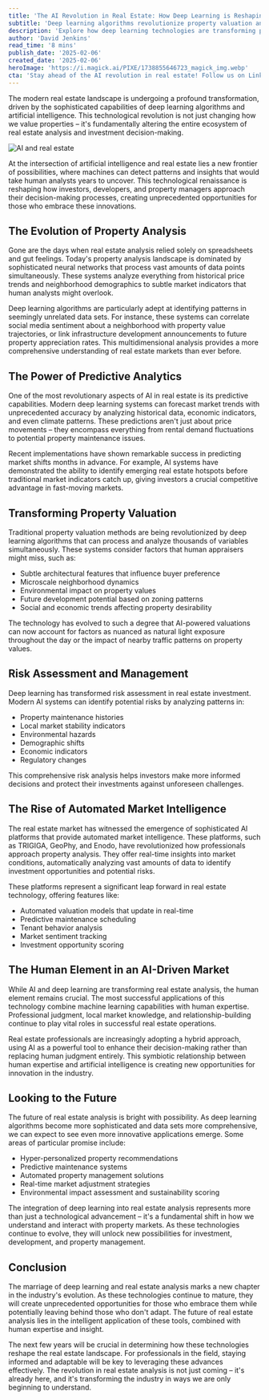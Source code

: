 ```yaml
---
title: 'The AI Revolution in Real Estate: How Deep Learning is Reshaping Property Analysis'
subtitle: 'Deep learning algorithms revolutionize property valuation and market analysis'
description: 'Explore how deep learning technologies are transforming property analysis within real estate, providing unprecedented insights into market valuation and investment strategies. Discover the critical balance between AI advancements and human expertise in reshaping this dynamic industry.'
author: 'David Jenkins'
read_time: '8 mins'
publish_date: '2025-02-06'
created_date: '2025-02-06'
heroImage: 'https://i.magick.ai/PIXE/1738855646723_magick_img.webp'
cta: 'Stay ahead of the AI revolution in real estate! Follow us on LinkedIn for the latest insights on how deep learning is transforming property analysis and investment strategies.'
---
```


The modern real estate landscape is undergoing a profound transformation, driven by the sophisticated capabilities of deep learning algorithms and artificial intelligence. This technological revolution is not just changing how we value properties – it's fundamentally altering the entire ecosystem of real estate analysis and investment decision-making.

![AI and real estate](https://i.magick.ai/PIXE/1738855646726_magick_img.webp)

At the intersection of artificial intelligence and real estate lies a new frontier of possibilities, where machines can detect patterns and insights that would take human analysts years to uncover. This technological renaissance is reshaping how investors, developers, and property managers approach their decision-making processes, creating unprecedented opportunities for those who embrace these innovations.

## The Evolution of Property Analysis

Gone are the days when real estate analysis relied solely on spreadsheets and gut feelings. Today's property analysis landscape is dominated by sophisticated neural networks that process vast amounts of data points simultaneously. These systems analyze everything from historical price trends and neighborhood demographics to subtle market indicators that human analysts might overlook.

Deep learning algorithms are particularly adept at identifying patterns in seemingly unrelated data sets. For instance, these systems can correlate social media sentiment about a neighborhood with property value trajectories, or link infrastructure development announcements to future property appreciation rates. This multidimensional analysis provides a more comprehensive understanding of real estate markets than ever before.

## The Power of Predictive Analytics

One of the most revolutionary aspects of AI in real estate is its predictive capabilities. Modern deep learning systems can forecast market trends with unprecedented accuracy by analyzing historical data, economic indicators, and even climate patterns. These predictions aren't just about price movements – they encompass everything from rental demand fluctuations to potential property maintenance issues.

Recent implementations have shown remarkable success in predicting market shifts months in advance. For example, AI systems have demonstrated the ability to identify emerging real estate hotspots before traditional market indicators catch up, giving investors a crucial competitive advantage in fast-moving markets.

## Transforming Property Valuation

Traditional property valuation methods are being revolutionized by deep learning algorithms that can process and analyze thousands of variables simultaneously. These systems consider factors that human appraisers might miss, such as:

- Subtle architectural features that influence buyer preference
- Microscale neighborhood dynamics
- Environmental impact on property values
- Future development potential based on zoning patterns
- Social and economic trends affecting property desirability

The technology has evolved to such a degree that AI-powered valuations can now account for factors as nuanced as natural light exposure throughout the day or the impact of nearby traffic patterns on property values.

## Risk Assessment and Management

Deep learning has transformed risk assessment in real estate investment. Modern AI systems can identify potential risks by analyzing patterns in:

- Property maintenance histories
- Local market stability indicators
- Environmental hazards
- Demographic shifts
- Economic indicators
- Regulatory changes

This comprehensive risk analysis helps investors make more informed decisions and protect their investments against unforeseen challenges.

## The Rise of Automated Market Intelligence

The real estate market has witnessed the emergence of sophisticated AI platforms that provide automated market intelligence. These platforms, such as TRIGIGA, GeoPhy, and Enodo, have revolutionized how professionals approach property analysis. They offer real-time insights into market conditions, automatically analyzing vast amounts of data to identify investment opportunities and potential risks.

These platforms represent a significant leap forward in real estate technology, offering features like:

- Automated valuation models that update in real-time
- Predictive maintenance scheduling
- Tenant behavior analysis
- Market sentiment tracking
- Investment opportunity scoring

## The Human Element in an AI-Driven Market

While AI and deep learning are transforming real estate analysis, the human element remains crucial. The most successful applications of this technology combine machine learning capabilities with human expertise. Professional judgment, local market knowledge, and relationship-building continue to play vital roles in successful real estate operations.

Real estate professionals are increasingly adopting a hybrid approach, using AI as a powerful tool to enhance their decision-making rather than replacing human judgment entirely. This symbiotic relationship between human expertise and artificial intelligence is creating new opportunities for innovation in the industry.

## Looking to the Future

The future of real estate analysis is bright with possibility. As deep learning algorithms become more sophisticated and data sets more comprehensive, we can expect to see even more innovative applications emerge. Some areas of particular promise include:

- Hyper-personalized property recommendations
- Predictive maintenance systems
- Automated property management solutions
- Real-time market adjustment strategies
- Environmental impact assessment and sustainability scoring

The integration of deep learning into real estate analysis represents more than just a technological advancement – it's a fundamental shift in how we understand and interact with property markets. As these technologies continue to evolve, they will unlock new possibilities for investment, development, and property management.

## Conclusion

The marriage of deep learning and real estate analysis marks a new chapter in the industry's evolution. As these technologies continue to mature, they will create unprecedented opportunities for those who embrace them while potentially leaving behind those who don't adapt. The future of real estate analysis lies in the intelligent application of these tools, combined with human expertise and insight.

The next few years will be crucial in determining how these technologies reshape the real estate landscape. For professionals in the field, staying informed and adaptable will be key to leveraging these advances effectively. The revolution in real estate analysis is not just coming – it's already here, and it's transforming the industry in ways we are only beginning to understand.